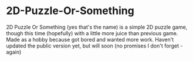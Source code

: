 # 2D-Puzzle-Or-Something
2D Puzzle Or Something (yes that's the name) is a simple 2D puzzle game, though this time (hopefully) with a little more juice than previous game.
Made as a hobby because got bored and wanted more work. Haven't updated the public version yet, but will soon (no promises I don't forget - again)
